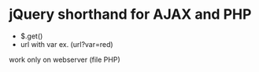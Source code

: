 jQuery shorthand for AJAX and PHP
======

* $.get()
* url with var ex. (url?var=red)

work only on webserver (file PHP)